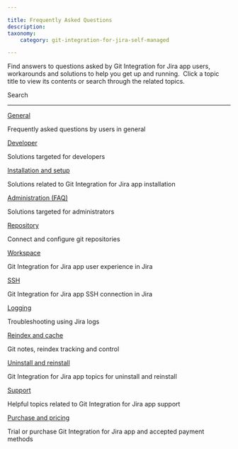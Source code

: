 ```yaml
---

title: Frequently Asked Questions
description:
taxonomy:
    category: git-integration-for-jira-self-managed

---
```


Find answers to questions asked by Git Integration for Jira app users, workarounds and solutions to help you get up and running.  Click a topic title to view its contents or search through the related topics.



 Search





* * *





[General](/git-integration-for-jira-self-managed/General)

Frequently asked questions by users in general



[Developer](/git-integration-for-jira-self-managed/Developer)

Solutions targeted for developers



[Installation and setup](/wiki/spaces/GIJDC/pages/91881586/Installation+and+setup)

Solutions related to Git Integration for Jira app installation



[Administration (FAQ)](/wiki/spaces/GIJDC/pages/92078313)

Solutions targeted for administrators



[Repository](/git-integration-for-jira-self-managed/Repositories)

Connect and configure git repositories



[Workspace](/git-integration-for-jira-self-managed/Workspace)

Git Integration for Jira app user experience in Jira



[SSH](/git-integration-for-jira-self-managed/SSH)

Git Integration for Jira app SSH connection in Jira



[Logging](/git-integration-for-jira-self-managed/Logging)

Troubleshooting using Jira logs



[Reindex and cache](/wiki/spaces/GIJDC/pages/92209341/Reindex+and+cache)

Git notes, reindex tracking and control



[Uninstall and reinstall](/wiki/spaces/GIJDC/pages/91947236/Uninstall+and+reinstall)

Git Integration for Jira app topics for uninstall and reinstall



[Support](/git-integration-for-jira-self-managed/Support)

Helpful topics related to Git Integration for Jira app support



[Purchase and pricing](/wiki/spaces/GIJDC/pages/92078341/Purchase+and+pricing)

Trial or purchase Git Integration for Jira app and accepted payment methods
